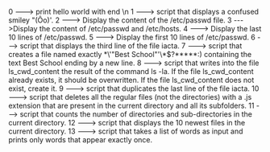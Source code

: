0 ---> print hello world with end \n
1 ---> script that displays a confused smiley "(Ôo)'.
2 ---> Display the content of the /etc/passwd file.
3 --->Display the content of /etc/passwd and /etc/hosts.
4 ---> Display the last 10 lines of /etc/passwd.
5 ---> Display the first 10 lines of /etc/passwd.
6 ---> script that displays the third line of the file iacta.
7 ---> script that creates a file named exactly \*\\'"Best School"\'\\*$\?\*\*\*\*\*:) containing the text Best School ending by a new line.
8 ---> script that writes into the file ls_cwd_content the result of the command ls -la. If the file ls_cwd_content already exists, it should be overwritten. If the file ls_cwd_content does not exist, create it.
9 ---> script that duplicates the last line of the file iacta.
10 ---> script that deletes all the regular files (not the directories) with a .js extension that are present in the current directory and all its subfolders.
11 --->  script that counts the number of directories and sub-directories in the current directory.
12 ---> script that displays the 10 newest files in the current directory.
13 --->  script that takes a list of words as input and prints only words that appear exactly once.


